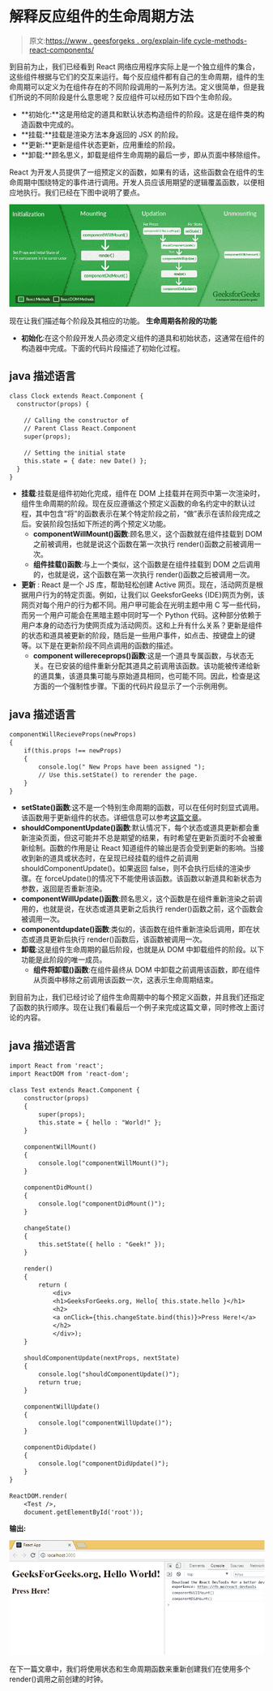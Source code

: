 # 解释反应组件的生命周期方法

> 原文:[https://www . geesforgeks . org/explain-life cycle-methods-react-components/](https://www.geeksforgeeks.org/explain-lifecycle-methods-of-react-components/)

到目前为止，我们已经看到 React 网络应用程序实际上是一个独立组件的集合，这些组件根据与它们的交互来运行。每个反应组件都有自己的生命周期，组件的生命周期可以定义为在组件存在的不同阶段调用的一系列方法。定义很简单，但是我们所说的不同阶段是什么意思呢？反应组件可以经历如下四个生命阶段。

*   **初始化:**这是用给定的道具和默认状态构造组件的阶段。这是在组件类的构造函数中完成的。
*   **挂载:**挂载是渲染方法本身返回的 JSX 的阶段。
*   **更新:**更新是组件状态更新，应用重绘的阶段。
*   **卸载:**顾名思义，卸载是组件生命周期的最后一步，即从页面中移除组件。

React 为开发人员提供了一组预定义的函数，如果有的话，这些函数会在组件的生命周期中围绕特定的事件进行调用。开发人员应该用期望的逻辑覆盖函数，以便相应地执行。我们已经在下图中说明了要点。

![](img/db177894fc9ee14bc4509e443ba6ac02.png)

现在让我们描述每个阶段及其相应的功能。
**生命周期各阶段的功能**

*   **初始化**:在这个阶段开发人员必须定义组件的道具和初始状态，这通常在组件的构造器中完成。下面的代码片段描述了初始化过程。

## java 描述语言

```
class Clock extends React.Component {
  constructor(props) {

    // Calling the constructor of 
    // Parent Class React.Component
    super(props);

    // Setting the initial state
    this.state = { date: new Date() };
  }
}
```

*   **挂载**:挂载是组件初始化完成，组件在 DOM 上挂载并在网页中第一次渲染时，组件生命周期的阶段。现在反应遵循这个预定义函数的命名约定中的默认过程，其中包含“将”的函数表示在某个特定阶段之前，“做”表示在该阶段完成之后。安装阶段包括如下所述的两个预定义功能。
    *   **componentWillMount()函数**:顾名思义，这个函数就在组件挂载到 DOM 之前被调用，也就是说这个函数在第一次执行 render()函数之前被调用一次。
    *   **组件挂载()函数**:与上一个类似，这个函数是在组件挂载到 DOM 之后调用的，也就是说，这个函数在第一次执行 render()函数之后被调用一次。
*   **更新** : React 是一个 JS 库，帮助轻松创建 Active 网页。现在，活动网页是根据用户行为的特定页面。例如，让我们以 GeeksforGeeks {IDE}网页为例，该网页对每个用户的行为都不同。用户甲可能会在光明主题中用 C 写一些代码，而另一个用户可能会在黑暗主题中同时写一个 Python 代码。这种部分依赖于用户本身的动态行为使网页成为活动网页。这和上升有什么关系？更新是组件的状态和道具被更新的阶段，随后是一些用户事件，如点击、按键盘上的键等。以下是在更新阶段不同点调用的函数的描述。
    *   **component willereceprops()函数**:这是一个道具专属函数，与状态无关。在已安装的组件重新分配其道具之前调用该函数。该功能被传递给新的道具集，该道具集可能与原始道具相同，也可能不同。因此，检查是这方面的一个强制性步骤。下面的代码片段显示了一个示例用例。

## java 描述语言

```
componentWillRecieveProps(newProps)
{
    if(this.props !== newProps)
    {
        console.log(" New Props have been assigned ");
        // Use this.setState() to rerender the page.
    } 
}
```

*   **setState()函数**:这不是一个特别生命周期的函数，可以在任何时刻显式调用。该函数用于更新组件的状态。详细信息可以参考[这篇文章](https://www.geeksforgeeks.org/reactjs-state-react/)。
*   **shouldComponentUpdate()函数**:默认情况下，每个状态或道具更新都会重新渲染页面，但这可能并不总是期望的结果，有时希望在更新页面时不会被重新绘制。函数的作用是让 React 知道组件的输出是否会受到更新的影响。当接收到新的道具或状态时，在呈现已经挂载的组件之前调用 shouldComponentUpdate()。如果返回 false，则不会执行后续的渲染步骤。在 forceUpdate()的情况下不能使用该函数。该函数以新道具和新状态为参数，返回是否重新渲染。
*   **componentWillUpdate()函数**:顾名思义，这个函数是在组件重新渲染之前调用的，也就是说，在状态或道具更新之后执行 render()函数之前，这个函数会被调用一次。
*   **componentdupdate()函数**:类似的，该函数在组件重新渲染后调用，即在状态或道具更新后执行 render()函数后，该函数被调用一次。
*   **卸载**:这是组件生命周期的最后阶段，也就是从 DOM 中卸载组件的阶段。以下功能是此阶段的唯一成员。
    *   **组件将卸载()函数**:在组件最终从 DOM 中卸载之前调用该函数，即在组件从页面中移除之前调用该函数一次，这表示生命周期结束。

到目前为止，我们已经讨论了组件生命周期中的每个预定义函数，并且我们还指定了函数的执行顺序。现在让我们看最后一个例子来完成这篇文章，同时修改上面讨论的内容。

## java 描述语言

```
import React from 'react';
import ReactDOM from 'react-dom';

class Test extends React.Component {
    constructor(props)
    {
        super(props);
        this.state = { hello : "World!" };
    }

    componentWillMount()
    {
        console.log("componentWillMount()");
    }

    componentDidMount()
    {
        console.log("componentDidMount()");
    }

    changeState()
    {
        this.setState({ hello : "Geek!" });
    }

    render()
    {
        return (
            <div>
            <h1>GeeksForGeeks.org, Hello{ this.state.hello }</h1>
            <h2>
            <a onClick={this.changeState.bind(this)}>Press Here!</a>
            </h2>
            </div>);
    }

    shouldComponentUpdate(nextProps, nextState)
    {
        console.log("shouldComponentUpdate()");
        return true;
    }

    componentWillUpdate()
    {
        console.log("componentWillUpdate()");
    }

    componentDidUpdate()
    {
        console.log("componentDidUpdate()");
    }
}

ReactDOM.render(
    <Test />,
    document.getElementById('root'));
```

**输出:**

[![](img/52407ab147902c03ade1e1487d6a7cdb.png)](https://cdncontribute.geeksforgeeks.org/wp-content/uploads/state_lifecycle_reactjs.gif)

在下一篇文章中，我们将使用状态和生命周期函数来重新创建我们在使用多个 render()调用之前创建的时钟。